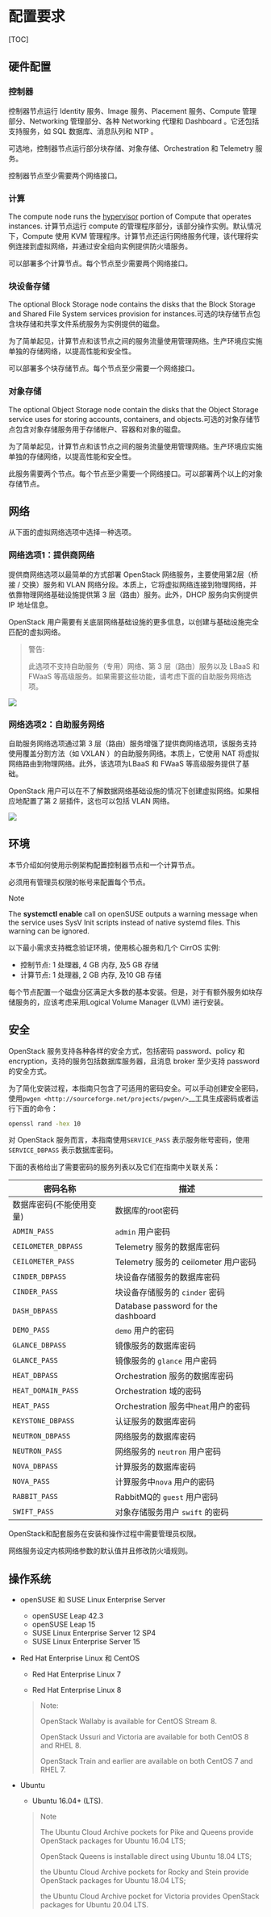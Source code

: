 # 配置要求

[TOC]

## 硬件配置

### 控制器

控制器节点运行 Identity 服务、Image 服务、Placement 服务、Compute 管理部分、Networking 管理部分、各种 Networking 代理和 Dashboard 。它还包括支持服务，如 SQL 数据库、消息队列和 NTP 。

可选地，控制器节点运行部分块存储、对象存储、Orchestration 和 Telemetry 服务。

控制器节点至少需要两个网络接口。

### 计算

The compute node runs the [hypervisor](https://docs.openstack.org/install-guide/common/glossary.html#term-hypervisor) portion of Compute that operates instances. 计算节点运行 compute 的管理程序部分，该部分操作实例。默认情况下，Compute 使用 KVM 管理程序。计算节点还运行网络服务代理，该代理将实例连接到虚拟网络，并通过安全组向实例提供防火墙服务。

可以部署多个计算节点。每个节点至少需要两个网络接口。

### 块设备存储

The optional Block Storage node contains the disks that the Block Storage and Shared File System services provision for instances.可选的块存储节点包含块存储和共享文件系统服务为实例提供的磁盘。

为了简单起见，计算节点和该节点之间的服务流量使用管理网络。生产环境应实施单独的存储网络，以提高性能和安全性。

可以部署多个块存储节点。每个节点至少需要一个网络接口。

### 对象存储

The optional Object Storage node contain the disks that the Object Storage service uses for storing accounts, containers, and objects.可选的对象存储节点包含对象存储服务用于存储帐户、容器和对象的磁盘。

为了简单起见，计算节点和该节点之间的服务流量使用管理网络。生产环境应实施单独的存储网络，以提高性能和安全性。

此服务需要两个节点。每个节点至少需要一个网络接口。可以部署两个以上的对象存储节点。

## 网络

从下面的虚拟网络选项中选择一种选项。

### 网络选项1：提供商网络

提供商网络选项以最简单的方式部署 OpenStack 网络服务，主要使用第2层（桥接 / 交换）服务和 VLAN 网络分段。本质上，它将虚拟网络连接到物理网络，并依靠物理网络基础设施提供第 3 层（路由）服务。此外，DHCP 服务向实例提供 IP 地址信息。

OpenStack 用户需要有关底层网络基础设施的更多信息，以创建与基础设施完全匹配的虚拟网络。

> 警告:
>
> 此选项不支持自助服务（专用）网络、第 3 层（路由）服务以及 LBaaS 和 FWaaS 等高级服务。如果需要这些功能，请考虑下面的自助服务网络选项。

 ![](../../Image/n/network1-services.png)

### 网络选项2：自助服务网络

自助服务网络选项通过第 3 层（路由）服务增强了提供商网络选项，该服务支持使用覆盖分割方法（如 VXLAN ）的自助服务网络。本质上，它使用 NAT 将虚拟网络路由到物理网络。此外，该选项为LBaaS 和 FWaaS 等高级服务提供了基础。

OpenStack 用户可以在不了解数据网络基础设施的情况下创建虚拟网络。如果相应地配置了第 2 层插件，这也可以包括 VLAN 网络。

 ![](../../Image/n/network2-services.png)                                             

## 环境

本节介绍如何使用示例架构配置控制器节点和一个计算节点。

必须用有管理员权限的帐号来配置每个节点。

Note

The **systemctl enable** call on openSUSE outputs a warning message when the service uses SysV Init scripts instead of native systemd files. This warning can be ignored.

以下最小需求支持概念验证环境，使用核心服务和几个 CirrOS 实例:

- 控制节点: 1 处理器, 4 GB 内存, 及5 GB 存储
- 计算节点: 1 处理器, 2 GB 内存, 及10 GB 存储

每个节点配置一个磁盘分区满足大多数的基本安装。但是，对于有额外服务如块存储服务的，应该考虑采用Logical Volume Manager (LVM)  进行安装。

## 安全

OpenStack 服务支持各种各样的安全方式，包括密码 password、policy 和 encryption，支持的服务包括数据库服务器，且消息 broker 至少支持 password 的安全方式。

为了简化安装过程，本指南只包含了可适用的密码安全。可以手动创建安全密码，使用`pwgen <http://sourceforge.net/projects/pwgen/>`__工具生成密码或者运行下面的命令：

```bash
openssl rand -hex 10
```

对 OpenStack 服务而言，本指南使用`SERVICE_PASS` 表示服务帐号密码，使用`SERVICE_DBPASS` 表示数据库密码。

下面的表格给出了需要密码的服务列表以及它们在指南中关联关系：

| 密码名称                 | 描述                                   |
| ------------------------ | -------------------------------------- |
| 数据库密码(不能使用变量) | 数据库的root密码                       |
| `ADMIN_PASS`             | `admin` 用户密码                       |
| `CEILOMETER_DBPASS`      | Telemetry 服务的数据库密码             |
| `CEILOMETER_PASS`        | Telemetry 服务的 ceilometer 用户密码   |
| `CINDER_DBPASS`          | 块设备存储服务的数据库密码             |
| `CINDER_PASS`            | 块设备存储服务的 `cinder` 密码         |
| `DASH_DBPASS`            | Database password for the dashboard    |
| `DEMO_PASS`              | `demo` 用户的密码                      |
| `GLANCE_DBPASS`          | 镜像服务的数据库密码                   |
| `GLANCE_PASS`            | 镜像服务的 `glance` 用户密码           |
| `HEAT_DBPASS`            | Orchestration 服务的数据库密码         |
| `HEAT_DOMAIN_PASS`       | Orchestration 域的密码                 |
| `HEAT_PASS`              | Orchestration 服务中``heat``用户的密码 |
| `KEYSTONE_DBPASS`        | 认证服务的数据库密码                   |
| `NEUTRON_DBPASS`         | 网络服务的数据库密码                   |
| `NEUTRON_PASS`           | 网络服务的 `neutron` 用户密码          |
| `NOVA_DBPASS`            | 计算服务的数据库密码                   |
| `NOVA_PASS`              | 计算服务中`nova` 用户的密码            |
| `RABBIT_PASS`            | RabbitMQ的 `guest` 用户密码            |
| `SWIFT_PASS`             | 对象存储服务用户 `swift` 的密码        |

OpenStack和配套服务在安装和操作过程中需要管理员权限。

网络服务设定内核网络参数的默认值并且修改防火墙规则。

## 操作系统

- openSUSE 和 SUSE Linux Enterprise Server

  * openSUSE Leap 42.3
  * openSUSE Leap 15
  * SUSE Linux Enterprise Server 12 SP4
  * SUSE Linux Enterprise Server 15

- Red Hat Enterprise Linux 和 CentOS

  * Red Hat Enterprise Linux 7

  * Red Hat Enterprise Linux 8

  > Note:
  >
  > OpenStack Wallaby is available for CentOS Stream 8.
  >
  > OpenStack Ussuri and Victoria are available for both CentOS 8 and RHEL 8. 
  >
  > OpenStack Train and earlier are available on both CentOS 7 and RHEL 7.

- Ubuntu

  * Ubuntu 16.04+ (LTS).
  
  > Note
  >
  > The Ubuntu Cloud Archive pockets for Pike and Queens provide OpenStack packages for Ubuntu 16.04 LTS; 
  >
  > OpenStack Queens is installable direct using Ubuntu 18.04 LTS;
  >
  > the Ubuntu Cloud Archive pockets for Rocky and Stein provide OpenStack packages for Ubuntu 18.04 LTS;
  >
  > the Ubuntu Cloud Archive pocket for Victoria provides OpenStack packages for Ubuntu 20.04 LTS.